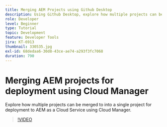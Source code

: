 ```yaml
---
title: Merging AEM Projects using Github Desktop
description: Using Github Desktop, explore how multiple projects can be merged to into a single project for deployment to AEM as a Cloud Service using Cloud Manager.
role: Developer
level: Beginner
type: Tutorial
topic: Development
feature: Developer Tools
jira: KT-6913
thumbnail: 330535.jpg
exl-id: 68dedaa6-30d8-43ce-ae74-a293f3fc7068
duration: 790
---
```

# Merging AEM projects for deployment using Cloud Manager

Explore how multiple projects can be merged to into a single project for deployment to AEM as a Cloud Service using Cloud Manager.

>[!VIDEO](https://video.tv.adobe.com/v/330535?quality=12&learn=on)

